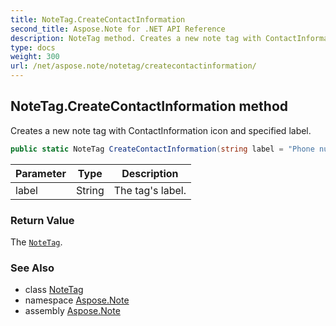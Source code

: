 ```yaml
---
title: NoteTag.CreateContactInformation
second_title: Aspose.Note for .NET API Reference
description: NoteTag method. Creates a new note tag with ContactInformation icon and specified label
type: docs
weight: 300
url: /net/aspose.note/notetag/createcontactinformation/
---
```

## NoteTag.CreateContactInformation method

Creates a new note tag with ContactInformation icon and specified label.

```csharp
public static NoteTag CreateContactInformation(string label = "Phone number")
```

| Parameter | Type | Description |
| --- | --- | --- |
| label | String | The tag's label. |

### Return Value

The [`NoteTag`](../).

### See Also

* class [NoteTag](../)
* namespace [Aspose.Note](../../notetag/)
* assembly [Aspose.Note](../../../)


